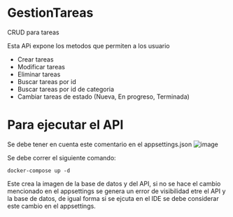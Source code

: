 # GestionTareas
CRUD para tareas 

Esta APi expone los metodos que permiten a los usuario 
- Crear tareas
- Modificar tareas
- Eliminar tareas
- Buscar tareas por id
- Buscar tareas por id de categoria
- Cambiar tareas de estado (Nueva, En progreso, Terminada)

# Para ejecutar el API

Se debe tener en cuenta este comentario en el appsettings.json
![image](https://github.com/alejotorresdeveloper/satrack-test/assets/114192168/34c3b9a2-ab53-4854-8b4e-af65015c4edc)

Se debe correr el siguiente comando:

```
docker-compose up -d
```

Este crea la imagen de la base de datos y del API, si no se hace el cambio mencionado en el appsettings se genera un error de visibilidad etre el API y la base de datos, de igual forma si se ejcuta en el IDE se debe considerar este cambio en el appsettings.
